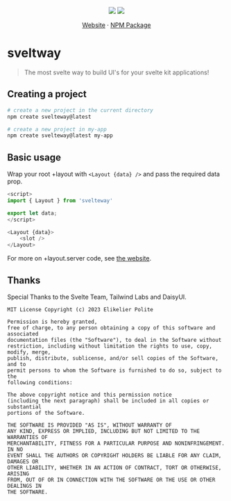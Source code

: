 <img src="./quick-ship.png" alt="" />
<p align="center">
<img src="https://badgen.net/badge/license/MIT/blue" />
<img src="https://badgen.net/npm/v/svelteway" />
</p>
<p align="center">
<a href="https://svelteway.vercel.app">Website</a> · <a href="https://npmjs.com/package/svelteway">NPM Package</a>
</p>

# sveltway

> The most svelte way to build UI's for your svelte kit applications!

## Creating a project

```bash
# create a new project in the current directory
npm create svelteway@latest

# create a new project in my-app
npm create svelteway@latest my-app
```

## Basic usage

Wrap your root +layout with `<Layout {data} />` and pass the required data prop.

```js
<script>
import { Layout } from 'svelteway'

export let data;
</script>

<Layout {data}>
    <slot />
</Layout>
```

For more on +layout.server code, see [the website](https://svelteway.vercel.app/installation).

## Thanks

Special Thanks to the Svelte Team, Tailwind Labs and DaisyUI.

```
MIT License Copyright (c) 2023 Elikelier Polite

Permission is hereby granted,
free of charge, to any person obtaining a copy of this software and associated
documentation files (the "Software"), to deal in the Software without
restriction, including without limitation the rights to use, copy, modify, merge,
publish, distribute, sublicense, and/or sell copies of the Software, and to
permit persons to whom the Software is furnished to do so, subject to the
following conditions:

The above copyright notice and this permission notice
(including the next paragraph) shall be included in all copies or substantial
portions of the Software.

THE SOFTWARE IS PROVIDED "AS IS", WITHOUT WARRANTY OF
ANY KIND, EXPRESS OR IMPLIED, INCLUDING BUT NOT LIMITED TO THE WARRANTIES OF
MERCHANTABILITY, FITNESS FOR A PARTICULAR PURPOSE AND NONINFRINGEMENT. IN NO
EVENT SHALL THE AUTHORS OR COPYRIGHT HOLDERS BE LIABLE FOR ANY CLAIM, DAMAGES OR
OTHER LIABILITY, WHETHER IN AN ACTION OF CONTRACT, TORT OR OTHERWISE, ARISING
FROM, OUT OF OR IN CONNECTION WITH THE SOFTWARE OR THE USE OR OTHER DEALINGS IN
THE SOFTWARE.
```
